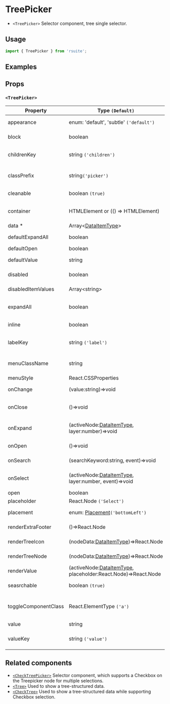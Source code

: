 # TreePicker

- `<TreePicker>` Selector component, tree single selector.

## Usage

```js
import { TreePicker } from 'rsuite';
```

## Examples

<!--{demo}-->

## Props

### `<TreePicker>`

| Property             | Type `(Default)`                                                        | Description                                     |
| -------------------- | ----------------------------------------------------------------------- | ----------------------------------------------- |
| appearance           | enum: 'default', 'subtle' `('default')`                                 | Set picker appearence                           |
| block                | boolean                                                                 | Blocking an entire row                          |
| childrenKey          | string `('children')`                                                   | Tree data structure Children property name      |
| classPrefix          | string`('picker')`                                                      | The prefix of the component CSS class           |
| cleanable            | boolean `(true)`                                                        | Set whether you can clear                       |
| container            | HTMLElement or (() => HTMLElement)                                      | Sets the rendering container                    |
| data \*              | Array&lt;[DataItemType](#types)&gt;                                     | Tree data                                       |
| defaultExpandAll     | boolean                                                                 | Expand all nodes By default                     |
| defaultOpen          | boolean                                                                 | Open by default                                 |
| defaultValue         | string                                                                  | Default selected Value                          |
| disabled             | boolean                                                                 | Whether to disable Picker                       |
| disabledItemValues   | Array&lt;string&gt;                                                     | Disable item by value                           |
| expandAll            | boolean                                                                 | Expand or unExpand all nodes(Controlled)        |
| inline               | boolean                                                                 | Whether inline display tree                     |
| labelKey             | string `('label')`                                                      | Tree data structure Label property name         |
| menuClassName        | string                                                                  | A css class to apply to the Menu DOM node       |
| menuStyle            | React.CSSProperties                                                     | style for Menu                                  |
| onChange             | (value:string)=>void                                                    | Callback function for data change               |
| onClose              | ()=>void                                                                | Close Dropdown callback functions               |
| onExpand             | (activeNode:[DataItemType](#types), layer:number)=>void                 | Callback When tree node is displayed            |
| onOpen               | ()=>void                                                                | Open Dropdown callback function                 |
| onSearch             | (searchKeyword:string, event)=>void                                     | Search callback function                        |
| onSelect             | (activeNode:[DataItemType](#types), layer:number, event)=>void          | Callback function after selecting tree node     |
| open                 | boolean                                                                 | Open (Controlled)                               |
| placeholder          | React.Node `('Select')`                                                 | Placeholder                                     |
| placement            | enum: [Placement](#types)`('bottomLeft')`                               | Expand placement                                |
| renderExtraFooter    | ()=>React.Node                                                          | Customizing footer Content                      |
| renderTreeIcon       | (nodeData:[DataItemType](#types))=>React.Node                           | Custom Render icon                              |
| renderTreeNode       | (nodeData:[DataItemType](#types))=>React.Node                           | Custom Render tree Node                         |
| renderValue          | (activeNode:[DataItemType](#types), placeholder:React.Node)=>React.Node | Custom Render Placeholder                       |
| seasrchable          | boolean `(true)`                                                        | Set whether you can search                      |
| toggleComponentClass | React.ElementType `('a')`                                               | You can use a custom element for this component |
| value                | string                                                                  | Selected value                                  |
| valueKey             | string `('value')`                                                      | Tree data Structure Value property name         |


## Related components

- [`<CheckTreePicker>`](./check-tree-picker) Selector component, which supports a Checkbox on the Treepicker node for multiple selections.
- [`<Tree>`](./tree) Used to show a tree-structured data.
- [`<CheckTree>`](./check-tree) Used to show a tree-structured data while supporting Checkbox selection.
